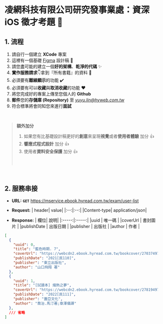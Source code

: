 # 凌網科技有限公司研究發事業處：資深 iOS 徵才考題 🚀

## 1. 流程

1. 請自行一個建立 **XCode** 專案
2. 這裡有一個基礎 [Figma](https://www.figma.com/file/4aAUNkjFEd8q5RF1zbzCrI/HyRead?node-id=0%3A1) 設計稿 👋
3. 請您盡可能的建立一個**好的架構**、**乾淨的代碼** ✨
4. **實作服務請求**👇拿到『所有書籍』的資料 📕
5. 必須要有**離線顯示**的功能 ✔️
6. 必須要有可以**收藏**與**取消收藏**的功能 ❤️
7. 將您完成好的專案上傳至您個人的 **Github**
8. **郵件**您的**存儲庫 (Repository)** 至 *yuyu.lin@hyweb.com.tw*
9. 符合標準將會同知您來進行**面試**

<br>

> **額外加分**
> 1. 如果您有比基礎設計稿更好的**創意**來呈現**視覺**或者**使用者體驗** 加分 👍
> 2. **響應式程式設計** 加分 👍
> 3. 使用者**資料安全保護** 加分 👍
> <br>

<br>

## 2. 服務串接

- **URL:**
    **`GET`**  https://mservice.ebook.hyread.com.tw/exam/user-list

- **Request:**
    | header|  value|
    |:--:|:--:|
    |Content-type| application/json|

- **Response:**
    | 欄位|  說明|
    |:-----:|:-----:|
    |uuid |  唯一碼 |
    |coverUrl |  書封圖片 |
    |publishDate |  出版日期 |
    |publisher |  出版社 |
    |author |  作者 |

```json
[
  {
    "uuid": 0,
    "title": "藍色時期. 7",
    "coverUrl": "https://webcdn2.ebook.hyread.com.tw/bookcover/270374978957267916620215022111051.jpg",
    "publishDate": "2021[民110]",
    "publisher": "東立出版社",
    "author": "山口飛翔 著"
  },
  {
    "uuid": 1,
    "title": "[試讀本] 熾熱之夢",
    "coverUrl": "https://webcdn2.ebook.hyread.com.tw/bookcover/278194978986319625920223411010153.jpg",
    "publishDate": "2022[民111]",
    "publisher": "蓋亞文化",
    "author": "喬治.馬汀著;章澤儀譯"
  },
  /// 省略
]
```